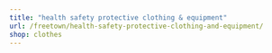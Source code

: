```yaml
---
title: "health safety protective clothing & equipment"
url: /freetown/health-safety-protective-clothing-and-equipment/
shop: clothes
---
```

